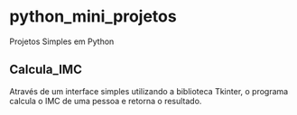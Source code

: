 # python_mini_projetos
Projetos Simples em Python

## Calcula_IMC 

Através de um interface simples utilizando a biblioteca Tkinter, o programa calcula o IMC de uma pessoa e retorna o resultado.

